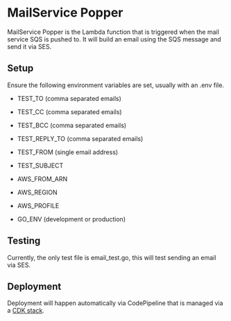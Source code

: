 # MailService Popper

MailService Popper is the Lambda function that is triggered when the mail service SQS is pushed to. It will
build an email using the SQS message and send it via SES.

## Setup
Ensure the following environment variables are set, usually with an .env file.

* TEST_TO (comma separated emails)
* TEST_CC (comma separated emails)
* TEST_BCC (comma separated emails)
* TEST_REPLY_TO (comma separated emails)
* TEST_FROM (single email address)
* TEST_SUBJECT

* AWS_FROM_ARN
* AWS_REGION
* AWS_PROFILE
* GO_ENV (development or production)

## Testing
Currently, the only test file is email_test.go, this will test sending an email via SES.

## Deployment
Deployment will happen automatically via CodePipeline that is managed via a [CDK stack](https://github.com/2pisoftware/Cmfive-Mail-Service-CDK).